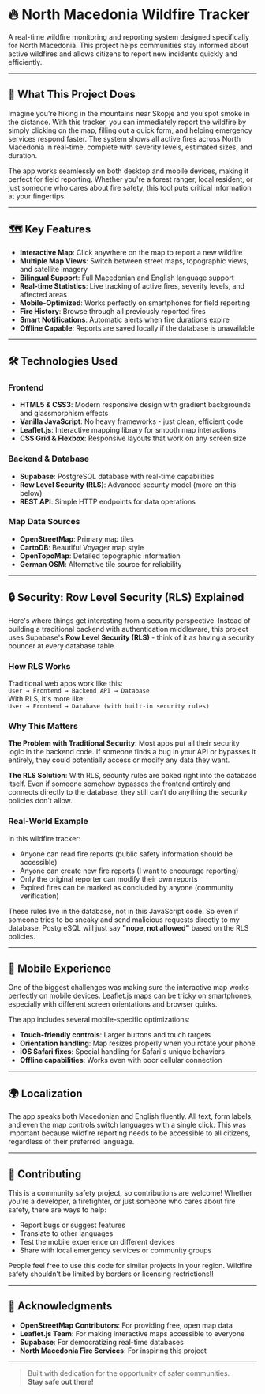 # 🔥 North Macedonia Wildfire Tracker

A real-time wildfire monitoring and reporting system designed specifically for North Macedonia. This project helps communities stay informed about active wildfires and allows citizens to report new incidents quickly and efficiently.

---

## 🌟 What This Project Does

Imagine you're hiking in the mountains near Skopje and you spot smoke in the distance. With this tracker, you can immediately report the wildfire by simply clicking on the map, filling out a quick form, and helping emergency services respond faster. The system shows all active fires across North Macedonia in real-time, complete with severity levels, estimated sizes, and duration.

The app works seamlessly on both desktop and mobile devices, making it perfect for field reporting. Whether you're a forest ranger, local resident, or just someone who cares about fire safety, this tool puts critical information at your fingertips.

---

## 🗺️ Key Features

- **Interactive Map**: Click anywhere on the map to report a new wildfire  
- **Multiple Map Views**: Switch between street maps, topographic views, and satellite imagery  
- **Bilingual Support**: Full Macedonian and English language support  
- **Real-time Statistics**: Live tracking of active fires, severity levels, and affected areas  
- **Mobile-Optimized**: Works perfectly on smartphones for field reporting  
- **Fire History**: Browse through all previously reported fires  
- **Smart Notifications**: Automatic alerts when fire durations expire  
- **Offline Capable**: Reports are saved locally if the database is unavailable  

---

## 🛠️ Technologies Used

### Frontend

- **HTML5 & CSS3**: Modern responsive design with gradient backgrounds and glassmorphism effects  
- **Vanilla JavaScript**: No heavy frameworks - just clean, efficient code  
- **Leaflet.js**: Interactive mapping library for smooth map interactions  
- **CSS Grid & Flexbox**: Responsive layouts that work on any screen size  

### Backend & Database

- **Supabase**: PostgreSQL database with real-time capabilities  
- **Row Level Security (RLS)**: Advanced security model (more on this below)  
- **REST API**: Simple HTTP endpoints for data operations  

### Map Data Sources

- **OpenStreetMap**: Primary map tiles  
- **CartoDB**: Beautiful Voyager map style  
- **OpenTopoMap**: Detailed topographic information  
- **German OSM**: Alternative tile source for reliability  

---

## 🔒 Security: Row Level Security (RLS) Explained

Here's where things get interesting from a security perspective. Instead of building a traditional backend with authentication middleware, this project uses Supabase's **Row Level Security (RLS)** - think of it as having a security bouncer at every database table.

### How RLS Works

Traditional web apps work like this:  
`User → Frontend → Backend API → Database`  
With RLS, it's more like:  
`User → Frontend → Database (with built-in security rules)`

### Why This Matters

**The Problem with Traditional Security**: Most apps put all their security logic in the backend code. If someone finds a bug in your API or bypasses it entirely, they could potentially access or modify any data they want.

**The RLS Solution**: With RLS, security rules are baked right into the database itself. Even if someone somehow bypasses the frontend entirely and connects directly to the database, they still can't do anything the security policies don't allow.

### Real-World Example

In this wildfire tracker:

- Anyone can read fire reports (public safety information should be accessible)  
- Anyone can create new fire reports (I want to encourage reporting)  
- Only the original reporter can modify their own reports  
- Expired fires can be marked as concluded by anyone (community verification)  

These rules live in the database, not in this JavaScript code. So even if someone tries to be sneaky and send malicious requests directly to my database, PostgreSQL will just say **"nope, not allowed"** based on the RLS policies.

---

## 📱 Mobile Experience

One of the biggest challenges was making sure the interactive map works perfectly on mobile devices. Leaflet.js maps can be tricky on smartphones, especially with different screen orientations and browser quirks.

The app includes several mobile-specific optimizations:

- **Touch-friendly controls**: Larger buttons and touch targets  
- **Orientation handling**: Map resizes properly when you rotate your phone  
- **iOS Safari fixes**: Special handling for Safari's unique behaviors  
- **Offline capabilities**: Works even with poor cellular connection  

---

## 🌍 Localization

The app speaks both Macedonian and English fluently. All text, form labels, and even the map controls switch languages with a single click. This was important because wildfire reporting needs to be accessible to all citizens, regardless of their preferred language.

---

## 🤝 Contributing

This is a community safety project, so contributions are welcome! Whether you're a developer, a firefighter, or just someone who cares about fire safety, there are ways to help:

- Report bugs or suggest features  
- Translate to other languages  
- Test the mobile experience on different devices  
- Share with local emergency services or community groups  

People feel free to use this code for similar projects in your region. Wildfire safety shouldn't be limited by borders or licensing restrictions!!

---

## 🙏 Acknowledgments

- **OpenStreetMap Contributors**: For providing free, open map data  
- **Leaflet.js Team**: For making interactive maps accessible to everyone  
- **Supabase**: For democratizing real-time databases  
- **North Macedonia Fire Services**: For inspiring this project  

---

> Built with dedication for the opportunity of safer communities.  
> **Stay safe out there!**
